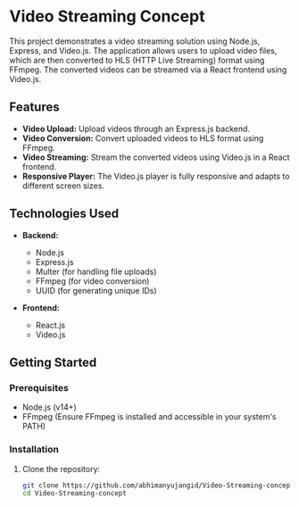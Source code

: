 # Video Streaming Concept

This project demonstrates a video streaming solution using Node.js, Express, and Video.js. The application allows users to upload video files, which are then converted to HLS (HTTP Live Streaming) format using FFmpeg. The converted videos can be streamed via a React frontend using Video.js.

## Features

- **Video Upload:** Upload videos through an Express.js backend.
- **Video Conversion:** Convert uploaded videos to HLS format using FFmpeg.
- **Video Streaming:** Stream the converted videos using Video.js in a React frontend.
- **Responsive Player:** The Video.js player is fully responsive and adapts to different screen sizes.

## Technologies Used

- **Backend:**
  - Node.js
  - Express.js
  - Multer (for handling file uploads)
  - FFmpeg (for video conversion)
  - UUID (for generating unique IDs)

- **Frontend:**
  - React.js
  - Video.js

## Getting Started

### Prerequisites

- Node.js (v14+)
- FFmpeg (Ensure FFmpeg is installed and accessible in your system's PATH)

### Installation

1. Clone the repository:

   ```bash
   git clone https://github.com/abhimanyujangid/Video-Streaming-concept.git
   cd Video-Streaming-concept
